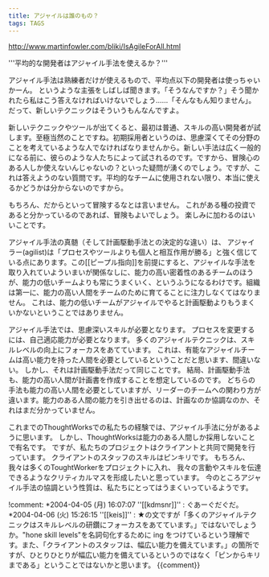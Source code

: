 ```yaml
---
title: アジャイルは誰のもの？
tags: TAGS
---
```


http://www.martinfowler.com/bliki/IsAgileForAll.html

'''平均的な開発者はアジャイル手法を使えるか？'''

アジャイル手法は熟練者だけが使えるもので、平均点以下の開発者は使っちゃいかーん。
というような主張をしばしば聞きます。「そうなんですか？」そう聞かれたら私はこう答えなければいけないでしょう……「そんなもん知りません」。だって、新しいテクニックはそういうもんなんですよ。

新しいテクニックやツールが出てくると、最初は普通、スキルの高い開発者が試します。至極当然のことですね。初期採用者というのは、思慮深くてその分野のことを考えているような人でなければなりませんから。新しい手法は広く一般的になる前に、彼らのような人たちによって試されるのです。ですから、冒険心のある人しか使えないんじゃないの？といった疑問が湧くのでしょう。ですが、これは答えようのない質問です。平均的なチームに使用されない限り、本当に使えるかどうかは分からないのですから。

もちろん、だからといって冒険するなとは言いません。
これがある種の投資であると分かっているのであれば、冒険もよいでしょう。
楽しみに加わるのはいいことです。

アジャイル手法の真髄（そして計画駆動手法との決定的な違い）は、
アジャイラー(agilist)は「プロセスやツールよりも個人と相互作用が勝る」と強く信じている点にあります。この[[ピープル指向]]を前提にすると、アジャイルな手法を取り入れていよういまいが関係なしに、能力の高い密着性のあるチームのほうが、能力の低いチームよりも常にうまくいく、というふうになるわけです。組織は第一に、能力の高い人間をチームのために育てることに注力しなくてはなりません。
これは、能力の低いチームがアジャイルでやると計画駆動よりもうまくいかないということではありません。

アジャイル手法では、思慮深いスキルが必要となります。
プロセスを変更するには、自己適応能力が必要となります。
多くのアジャイルテクニックは、スキルレベルの向上にフォーカスをあてています。
これは、有能なアジャイルチームは高い能力を持った人間を必要としているということだと思います、間違いない。
しかし、それは計画駆動手法だって同じことです。
結局、計画駆動手法も、能力の高い人間が計画書を作成することを想定しているのです。
どちらの手法も能力の高い人間を必要としていますが、リーダーのチームへの関わり方が違います。能力のある人間の能力を引き出せるのは、計画なのか協調なのか、それはまだ分かっていません。

これまでのThoughtWorksでの私たちの経験では、アジャイル手法に分があるように思います。
しかし、ThoughtWorksは能力のある人間しか採用しないことで有名です。
ですが、私たちのプロジェクトはクライアントと共同で開発を行っています。
クライアントのスタッフのスキルはピンキリです。
もちろん、我々は多くのToughtWorkerをプロジェクトに入れ、
我々の言動やスキルを伝達できるようなクリティカルマスを形成したいと思っています。
今のところアジャイル手法の協調という性質は、私たちにとってはうまくいっているようです。

!comment:
*2004-04-05 (月) 16:07:07 ''[[kdmsnr]]'' : ぐあーぐだぐだ。
*2004-04-06 (火) 15:26:15 ''[[keis]]'' : ★の文ですが「多くのアジャイルテクニックはスキルレベルの研鑽にフォーカスをあてています。」ではないでしょうか。"hone skill levels"を名詞句化するために ing をつけているという理解です。また、「クライアントのスタッフは、幅広い能力を備えています。」の箇所ですが、ひとりひとりが幅広い能力を備えているというのではなく「ピンからキリまである」ということではないかと思います。
{{comment}}
